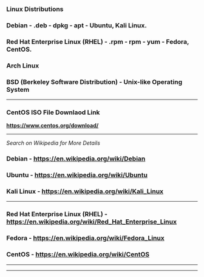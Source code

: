 ### **Linux Distributions**

### Debian                           -   .deb   -   dpkg   -   apt   -  Ubuntu, Kali Linux.

### Red Hat Enterprise Linux (RHEL)  -   .rpm   -   rpm    -   yum   -  Fedora, CentOS.

### Arch Linux

### BSD (Berkeley Software Distribution) -  Unix-like Operating System

---
### **CentOS ISO File Downlaod Link**

**https://www.centos.org/download/**

---
*Search on Wikipedia for More Details* 

### Debian - https://en.wikipedia.org/wiki/Debian
### Ubuntu - https://en.wikipedia.org/wiki/Ubuntu 
### Kali Linux - https://en.wikipedia.org/wiki/Kali_Linux

---

### Red Hat Enterprise Linux (RHEL) - https://en.wikipedia.org/wiki/Red_Hat_Enterprise_Linux
### Fedora - https://en.wikipedia.org/wiki/Fedora_Linux 
### CentOS - https://en.wikipedia.org/wiki/CentOS

---

---










